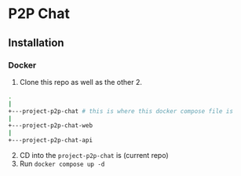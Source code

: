 # P2P Chat
## Installation
### Docker
1. Clone this repo as well as the other 2.
  ```bash
  .
  |
  +---project-p2p-chat # this is where this docker compose file is
  |
  +---project-p2p-chat-web
  |
  +---project-p2p-chat-api
  ```
2. CD into the `project-p2p-chat` is (current repo)
3. Run `docker compose up -d`

